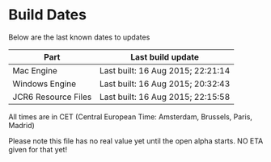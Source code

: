 # Build Dates

Below are the last known dates to updates

Part | Last build update
-----|-----
Mac Engine | Last built: 16 Aug 2015; 22:21:14
Windows Engine | Last built: 16 Aug 2015; 20:32:43
JCR6 Resource Files | Last built: 16 Aug 2015; 22:15:58
All times are in CET (Central European Time: Amsterdam, Brussels, Paris, Madrid)


Please note this file has no real value yet until the open alpha starts. NO ETA given for that yet!

